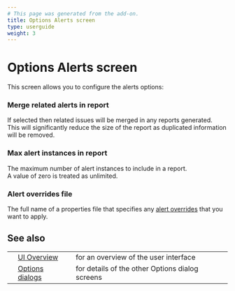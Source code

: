 ```yaml
---
# This page was generated from the add-on.
title: Options Alerts screen
type: userguide
weight: 3
---
```


# Options Alerts screen


This screen allows you to configure the alerts options:

### Merge related alerts in report

If selected then related issues will be merged in any reports generated.  
This will significantly reduce the size of the report as duplicated information will be removed.

### Max alert instances in report

The maximum number of alert instances to include in a report.  
A value of zero is treated as unlimited.

### Alert overrides file

The full name of a properties file that specifies any [alert overrides](/docs/desktop/start/features/alerts/#alertoverrides) that you want to apply.

## See also

|   |                                                      |                                                 |
|---|------------------------------------------------------|-------------------------------------------------|
|   | [UI Overview](/docs/desktop/ui/)                     | for an overview of the user interface           |
|   | [Options dialogs](/docs/desktop/ui/dialogs/options/) | for details of the other Options dialog screens |
